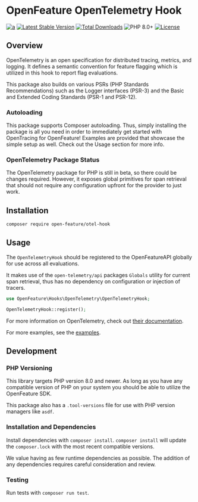 # OpenFeature OpenTelemetry Hook

[![a](https://img.shields.io/badge/slack-%40cncf%2Fopenfeature-brightgreen?style=flat&logo=slack)](https://cloud-native.slack.com/archives/C0344AANLA1)
[![Latest Stable Version](http://poser.pugx.org/open-feature/otel-hook/v)](https://packagist.org/packages/open-feature/otel-hook)
[![Total Downloads](http://poser.pugx.org/open-feature/otel-hook/downloads)](https://packagist.org/packages/open-feature/otel-hook)
![PHP 8.0+](https://img.shields.io/badge/php->=8.0-blue.svg)
[![License](http://poser.pugx.org/open-feature/otel-hook/license)](https://packagist.org/packages/open-feature/otel-hook)

## Overview

OpenTelemetry is an open specification for distributed tracing, metrics, and logging. It defines a semantic convention for feature flagging which is utilized in this hook to report flag evaluations.

This package also builds on various PSRs (PHP Standards Recommendations) such as the Logger interfaces (PSR-3) and the Basic and Extended Coding Standards (PSR-1 and PSR-12).

### Autoloading

This package supports Composer autoloading. Thus, simply installing the package is all you need in order to immediately get started with OpenTracing for OpenFeature! Examples are provided that showcase the simple setup as well. Check out the Usage section for more info.

### OpenTelemetry Package Status

The OpenTelemetry package for PHP is still in beta, so there could be changes required. However, it exposes global primitives for span retrieval that should not require any configuration upfront for the provider to just work.

## Installation

```sh
composer require open-feature/otel-hook
```

## Usage

The `OpenTelemetryHook` should be registered to the OpenFeatureAPI globally for use across all evaluations.

It makes use of the `open-telemetry/api` packages `Globals` utility for current span retrieval, thus has
no dependency on configuration or injection of tracers.

```php
use OpenFeature\Hooks\OpenTelemetry\OpenTelemetryHook;

OpenTelemetryHook::register();
```

For more information on OpenTelemetry, check out [their documentation](https://opentelemetry.io/docs/instrumentation/php/).

For more examples, see the [examples](./examples/).

## Development

### PHP Versioning

This library targets PHP version 8.0 and newer. As long as you have any compatible version of PHP on your system you should be able to utilize the OpenFeature SDK.

This package also has a `.tool-versions` file for use with PHP version managers like `asdf`.

### Installation and Dependencies

Install dependencies with `composer install`. `composer install` will update the `composer.lock` with the most recent compatible versions.

We value having as few runtime dependencies as possible. The addition of any dependencies requires careful consideration and review.

### Testing

Run tests with `composer run test`.
